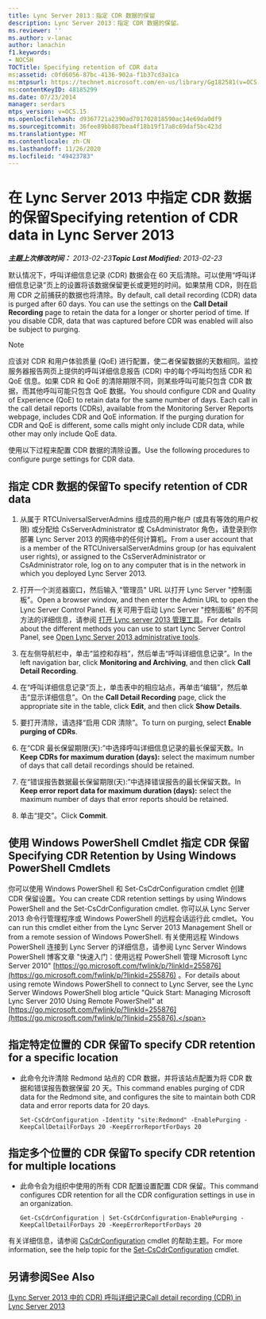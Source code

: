 ```yaml
---
title: Lync Server 2013：指定 CDR 数据的保留
description: Lync Server 2013：指定 CDR 数据的保留。
ms.reviewer: ''
ms.author: v-lanac
author: lanachin
f1.keywords:
- NOCSH
TOCTitle: Specifying retention of CDR data
ms:assetid: c0fd6056-87bc-4136-902a-f1b37cd3a1ca
ms:mtpsurl: https://technet.microsoft.com/en-us/library/Gg182581(v=OCS.15)
ms:contentKeyID: 48185299
ms.date: 07/23/2014
manager: serdars
mtps_version: v=OCS.15
ms.openlocfilehash: d9367721a2390ad701702818590ac14e69da0df9
ms.sourcegitcommit: 36fee89bb887bea4f18b19f17a8c69daf5bc423d
ms.translationtype: MT
ms.contentlocale: zh-CN
ms.lasthandoff: 11/26/2020
ms.locfileid: "49423783"
---
```

# <a name="specifying-retention-of-cdr-data-in-lync-server-2013"></a><span data-ttu-id="7aa67-103">在 Lync Server 2013 中指定 CDR 数据的保留</span><span class="sxs-lookup"><span data-stu-id="7aa67-103">Specifying retention of CDR data in Lync Server 2013</span></span>

<div data-xmlns="http://www.w3.org/1999/xhtml">

<div class="topic" data-xmlns="http://www.w3.org/1999/xhtml" data-msxsl="urn:schemas-microsoft-com:xslt" data-cs="https://msdn.microsoft.com/">

<div data-asp="https://msdn2.microsoft.com/asp">



</div>

<div id="mainSection">

<div id="mainBody"><span data-ttu-id="7aa67-104">

<span> </span></span><span class="sxs-lookup"><span data-stu-id="7aa67-104">

<span> </span></span></span>

<span data-ttu-id="7aa67-105">_**主题上次修改时间：** 2013-02-23_</span><span class="sxs-lookup"><span data-stu-id="7aa67-105">_**Topic Last Modified:** 2013-02-23_</span></span>

<span data-ttu-id="7aa67-p101">默认情况下，呼叫详细信息记录 (CDR) 数据会在 60 天后清除。可以使用“呼叫详细信息记录”页上的设置将该数据保留更长或更短的时间。如果禁用 CDR，则在启用 CDR 之前捕获的数据也将清除。</span><span class="sxs-lookup"><span data-stu-id="7aa67-p101">By default, call detail recording (CDR) data is purged after 60 days. You can use the settings on the **Call Detail Recording** page to retain the data for a longer or shorter period of time. If you disable CDR, data that was captured before CDR was enabled will also be subject to purging.</span></span>

<div>


> [!NOTE]  
> <span data-ttu-id="7aa67-p102">应该对 CDR 和用户体验质量 (QoE) 进行配置，使二者保留数据的天数相同。监控服务器报告网页上提供的呼叫详细信息报告 (CDR) 中的每个呼叫均包括 CDR 和 QoE 信息。如果 CDR 和 QoE 的清除期限不同，则某些呼叫可能只包含 CDR 数据，而其他呼叫可能只包含 QoE 数据。</span><span class="sxs-lookup"><span data-stu-id="7aa67-p102">You should configure CDR and Quality of Experience (QoE) to retain data for the same number of days. Each call in the call detail reports (CDRs), available from the Monitoring Server Reports webpage, includes CDR and QoE information. If the purging duration for CDR and QoE is different, some calls might only include CDR data, while other may only include QoE data.</span></span>



</div>

<span data-ttu-id="7aa67-112">使用以下过程来配置 CDR 数据的清除设置。</span><span class="sxs-lookup"><span data-stu-id="7aa67-112">Use the following procedures to configure purge settings for CDR data.</span></span>

<div>

## <a name="to-specify-retention-of-cdr-data"></a><span data-ttu-id="7aa67-113">指定 CDR 数据的保留</span><span class="sxs-lookup"><span data-stu-id="7aa67-113">To specify retention of CDR data</span></span>

1.  <span data-ttu-id="7aa67-114">从属于 RTCUniversalServerAdmins 组成员的用户帐户 (或具有等效的用户权限) 或分配给 CsServerAdministrator 或 CsAdministrator 角色，请登录到你部署 Lync Server 2013 的网络中的任何计算机。</span><span class="sxs-lookup"><span data-stu-id="7aa67-114">From a user account that is a member of the RTCUniversalServerAdmins group (or has equivalent user rights), or assigned to the CsServerAdministrator or CsAdministrator role, log on to any computer that is in the network in which you deployed Lync Server 2013.</span></span>

2.  <span data-ttu-id="7aa67-115">打开一个浏览器窗口，然后输入 "管理员" URL 以打开 Lync Server "控制面板"。</span><span class="sxs-lookup"><span data-stu-id="7aa67-115">Open a browser window, and then enter the Admin URL to open the Lync Server Control Panel.</span></span> <span data-ttu-id="7aa67-116">有关可用于启动 Lync Server "控制面板" 的不同方法的详细信息，请参阅 [打开 Lync server 2013 管理工具](lync-server-2013-open-lync-server-administrative-tools.md)。</span><span class="sxs-lookup"><span data-stu-id="7aa67-116">For details about the different methods you can use to start Lync Server Control Panel, see [Open Lync Server 2013 administrative tools](lync-server-2013-open-lync-server-administrative-tools.md).</span></span>

3.  <span data-ttu-id="7aa67-117">在左侧导航栏中，单击“监控和存档”，然后单击“呼叫详细信息记录”。</span><span class="sxs-lookup"><span data-stu-id="7aa67-117">In the left navigation bar, click **Monitoring and Archiving**, and then click **Call Detail Recording**.</span></span>

4.  <span data-ttu-id="7aa67-118">在“呼叫详细信息记录”页上，单击表中的相应站点，再单击“编辑”，然后单击“显示详细信息”。</span><span class="sxs-lookup"><span data-stu-id="7aa67-118">On the **Call Detail Recording** page, click the appropriate site in the table, click **Edit**, and then click **Show Details**.</span></span>

5.  <span data-ttu-id="7aa67-119">要打开清除，请选择“启用 CDR 清除”。</span><span class="sxs-lookup"><span data-stu-id="7aa67-119">To turn on purging, select **Enable purging of CDRs**.</span></span>

6.  <span data-ttu-id="7aa67-120">在“CDR 最长保留期限(天):”中选择呼叫详细信息记录的最长保留天数。</span><span class="sxs-lookup"><span data-stu-id="7aa67-120">In **Keep CDRs for maximum duration (days):** select the maximum number of days that call detail recordings should be retained.</span></span>

7.  <span data-ttu-id="7aa67-121">在“错误报告数据最长保留期限(天):”中选择错误报告的最长保留天数。</span><span class="sxs-lookup"><span data-stu-id="7aa67-121">In **Keep error report data for maximum duration (days):** select the maximum number of days that error reports should be retained.</span></span>

8.  <span data-ttu-id="7aa67-122">单击“提交”。</span><span class="sxs-lookup"><span data-stu-id="7aa67-122">Click **Commit**.</span></span>

</div>

<div>

## <a name="specifying-cdr-retention-by-using-windows-powershell-cmdlets"></a><span data-ttu-id="7aa67-123">使用 Windows PowerShell Cmdlet 指定 CDR 保留</span><span class="sxs-lookup"><span data-stu-id="7aa67-123">Specifying CDR Retention by Using Windows PowerShell Cmdlets</span></span>

<span data-ttu-id="7aa67-124">你可以使用 Windows PowerShell 和 Set-CsCdrConfiguration cmdlet 创建 CDR 保留设置。</span><span class="sxs-lookup"><span data-stu-id="7aa67-124">You can create CDR retention settings by using Windows PowerShell and the Set-CsCdrConfiguration cmdlet.</span></span> <span data-ttu-id="7aa67-125">你可以从 Lync Server 2013 命令行管理程序或 Windows PowerShell 的远程会话运行此 cmdlet。</span><span class="sxs-lookup"><span data-stu-id="7aa67-125">You can run this cmdlet either from the Lync Server 2013 Management Shell or from a remote session of Windows PowerShell.</span></span> <span data-ttu-id="7aa67-126">有关使用远程 Windows PowerShell 连接到 Lync Server 的详细信息，请参阅 Lync Server Windows PowerShell 博客文章 "快速入门：使用远程 PowerShell 管理 Microsoft Lync Server 2010" [https://go.microsoft.com/fwlink/p/?linkId=255876](https://go.microsoft.com/fwlink/p/?linkid=255876) 。</span><span class="sxs-lookup"><span data-stu-id="7aa67-126">For details about using remote Windows PowerShell to connect to Lync Server, see the Lync Server Windows PowerShell blog article "Quick Start: Managing Microsoft Lync Server 2010 Using Remote PowerShell" at [https://go.microsoft.com/fwlink/p/?linkId=255876](https://go.microsoft.com/fwlink/p/?linkid=255876).</span></span>

<div>

## <a name="to-specify-cdr-retention-for-a-specific-location"></a><span data-ttu-id="7aa67-127">指定特定位置的 CDR 保留</span><span class="sxs-lookup"><span data-stu-id="7aa67-127">To specify CDR retention for a specific location</span></span>

  - <span data-ttu-id="7aa67-128">此命令允许清除 Redmond 站点的 CDR 数据，并将该站点配置为将 CDR 数据和错误报告数据保留 20 天。</span><span class="sxs-lookup"><span data-stu-id="7aa67-128">This command enables purging of CDR data for the Redmond site, and configures the site to maintain both CDR data and error reports data for 20 days.</span></span>
    
        Set-CsCdrConfiguration -Identity "site:Redmond" -EnablePurging -KeepCallDetailForDays 20 -KeepErrorReportForDays 20

</div>

<div>

## <a name="to-specify-cdr-retention-for-multiple-locations"></a><span data-ttu-id="7aa67-129">指定多个位置的 CDR 保留</span><span class="sxs-lookup"><span data-stu-id="7aa67-129">To specify CDR retention for multiple locations</span></span>

  - <span data-ttu-id="7aa67-130">此命令会为组织中使用的所有 CDR 配置设置配置 CDR 保留。</span><span class="sxs-lookup"><span data-stu-id="7aa67-130">This command configures CDR retention for all the CDR configuration settings in use in an organization.</span></span>
    
        Get-CsCdrConfiguration | Set-CsCdrConfiguration-EnablePurging -KeepCallDetailForDays 20 -KeepErrorReportForDays 20

</div>

<span data-ttu-id="7aa67-131">有关详细信息，请参阅 [CsCdrConfiguration](https://docs.microsoft.com/powershell/module/skype/Set-CsCdrConfiguration) cmdlet 的帮助主题。</span><span class="sxs-lookup"><span data-stu-id="7aa67-131">For more information, see the help topic for the [Set-CsCdrConfiguration](https://docs.microsoft.com/powershell/module/skype/Set-CsCdrConfiguration) cmdlet.</span></span>

</div>

<div>

## <a name="see-also"></a><span data-ttu-id="7aa67-132">另请参阅</span><span class="sxs-lookup"><span data-stu-id="7aa67-132">See Also</span></span>


[<span data-ttu-id="7aa67-133"> (Lync Server 2013 中的 CDR) 呼叫详细记录</span><span class="sxs-lookup"><span data-stu-id="7aa67-133">Call detail recording (CDR) in Lync Server 2013</span></span>](lync-server-2013-call-detail-recording-cdr.md)  
  

<span data-ttu-id="7aa67-134"></div>

</div>

<span> </span>

</div>

</div>

</span><span class="sxs-lookup"><span data-stu-id="7aa67-134"></div>

</div>

<span> </span>

</div>

</div>

</span></span></div>

